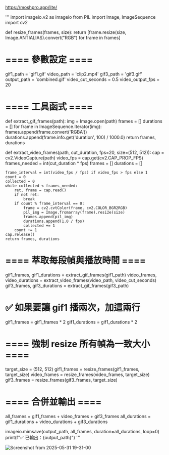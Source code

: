 https://moshpro.app/lite/

'''
import imageio.v2 as imageio
from PIL import Image, ImageSequence
import cv2

def resize_frames(frames, size):
    return [frame.resize(size, Image.ANTIALIAS).convert("RGB") for frame in frames]


# ==== 參數設定 ====
gif1_path = 'gif1.gif'
video_path = 'clip2.mp4'
gif3_path = 'gif3.gif'
output_path = 'combined.gif'
video_cut_seconds = 0.5
video_output_fps = 20

# ==== 工具函式 ====
def extract_gif_frames(path):
    img = Image.open(path)
    frames = []
    durations = []
    for frame in ImageSequence.Iterator(img):
        frames.append(frame.convert('RGBA'))
        durations.append(frame.info.get('duration', 100) / 1000.0)
    return frames, durations

def extract_video_frames(path, cut_duration, fps=20, size=(512, 512)):
    cap = cv2.VideoCapture(path)
    video_fps = cap.get(cv2.CAP_PROP_FPS)
    frames_needed = int(cut_duration * fps)
    frames = []
    durations = []

    frame_interval = int(video_fps / fps) if video_fps > fps else 1
    count = 0
    collected = 0
    while collected < frames_needed:
        ret, frame = cap.read()
        if not ret:
            break
        if count % frame_interval == 0:
            frame = cv2.cvtColor(frame, cv2.COLOR_BGR2RGB)
            pil_img = Image.fromarray(frame).resize(size)
            frames.append(pil_img)
            durations.append(1.0 / fps)
            collected += 1
        count += 1
    cap.release()
    return frames, durations

# ==== 萃取每段幀與播放時間 ====
gif1_frames, gif1_durations = extract_gif_frames(gif1_path)
video_frames, video_durations = extract_video_frames(video_path, video_cut_seconds)
gif3_frames, gif3_durations = extract_gif_frames(gif3_path)

# ✅ 如果要讓 gif1 播兩次，加這兩行
gif1_frames = gif1_frames * 2
gif1_durations = gif1_durations * 2

# ==== 強制 resize 所有幀為一致大小 ====
target_size = (512, 512)
gif1_frames = resize_frames(gif1_frames, target_size)
video_frames = resize_frames(video_frames, target_size)
gif3_frames = resize_frames(gif3_frames, target_size)

# ==== 合併並輸出 ====
all_frames = gif1_frames + video_frames + gif3_frames
all_durations = gif1_durations + video_durations + gif3_durations

imageio.mimsave(output_path, all_frames, duration=all_durations, loop=0)
print(f"✅ 已輸出：{output_path}")
'''

![Screenshot from 2025-05-31 19-31-00](https://github.com/user-attachments/assets/4f956c61-0b81-4f20-81e5-12cdd1eeada3)


